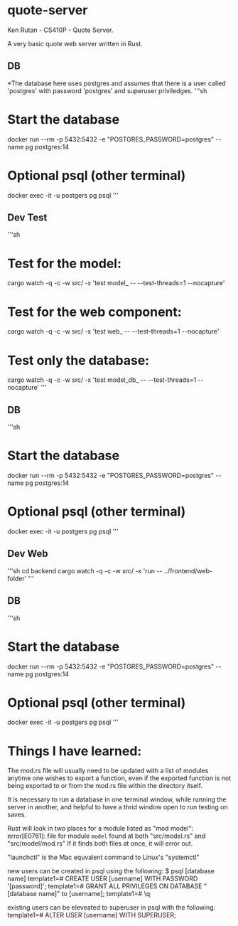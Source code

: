 # quote-server
Ken Rutan - CS410P - Quote Server.

A very basic quote web server written in Rust.

## DB
*The database here uses postgres and assumes that there is a user called 'postgres' with password 'postgres' and superuser priviledges.
'''sh
# Start the database
docker run --rm -p 5432:5432 -e "POSTGRES_PASSWORD=postgres" --name pg postgres:14

# Optional psql (other terminal)
docker exec -it -u postgers pg psql
'''

## Dev Test
'''sh
# Test for the model:
cargo watch -q -c -w src/ -x 'test model_ -- --test-threads=1 --nocapture'

# Test for the web component:
cargo watch -q -c -w src/ -x 'test web_ -- --test-threads=1 --nocapture'

# Test only the database:
cargo watch -q -c -w src/ -x 'test model_db_ -- --test-threads=1 --nocapture'
'''

## DB

'''sh
# Start the database
docker run --rm -p 5432:5432 -e "POSTGRES_PASSWORD=postgres" --name pg postgres:14

# Optional psql (other terminal)
docker exec -it -u postgers pg psql
'''

## Dev Web

'''sh
cd backend
cargo watch -q -c -w src/ -x 'run -- ../frontend/web-folder'
'''

## DB

'''sh
# Start the database
docker run --rm -p 5432:5432 -e "POSTGRES_PASSWORD=postgres" --name pg postgres:14

# Optional psql (other terminal)
docker exec -it -u postgers pg psql
'''

# Things I have learned:
The mod.rs file will usually need to be updated with a list of modules anytime one wishes to export a function, even if the exported function is not being exported to or from the mod.rs file within the directory itself.

It is necessary to run a database in one terminal window, while running the server in another, and helpful to have a thrid window open to run testing on saves.

Rust will look in two places for a module listed as "mod model":
error[E0761]: file for module `model` found at both "src/model.rs" and "src/model/mod.rs"
If it finds both files at once, it will error out.

"launchctl" is the Mac equvalent command to Linux's "systemctl"

new users can be created in psql using the following:
$ psql [database name]
template1=# CREATE USER [username] WITH PASSWORD '[password]';
template1=# GRANT ALL PRIVILEGES ON DATABASE "[database name]" to [username];
template1=# \q

existing users can be eleveated to superuser in psql with the following:
template1=# ALTER USER [username] WITH SUPERUSER;

